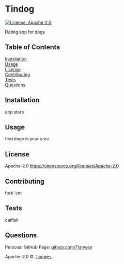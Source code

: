 
# Tindog   
[![License: Apache-2.0](https://img.shields.io/badge/License-Apache-2.0-green.svg)](https://opensource.org/licenses/Apache-2.0)

Dating app for dogs


## Table of Contents
[Installation](#installation)  
[Usage](#usage)  
[License](#license)  
[Contributing](#contributing)  
[Tests](#tests)  
[Questions](#questions)  

## Installation
app store

## Usage
find dogs in your area

## License
Apache-2.0
https://opensource.org/licenses/Apache-2.0

## Contributing
fork 'em

## Tests
catfish

## Questions
Personal GitHub Page: [github.com/Tianwes](github.com/Tianwes)

Apache-2.0 © [Tianwes](github.com/Tianwes)

